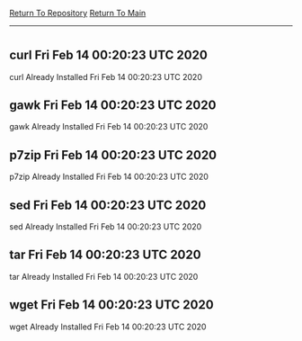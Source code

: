 [Return To Repository](https://github.com/deathbybandaid/piholeparser/)
[Return To Main](https://github.com/deathbybandaid/piholeparser/blob/master/RecentRunLogs/Mainlog.md)
____________________________________
# 
## curl Fri Feb 14 00:20:23 UTC 2020
curl Already Installed Fri Feb 14 00:20:23 UTC 2020
## gawk Fri Feb 14 00:20:23 UTC 2020
gawk Already Installed Fri Feb 14 00:20:23 UTC 2020
## p7zip Fri Feb 14 00:20:23 UTC 2020
p7zip Already Installed Fri Feb 14 00:20:23 UTC 2020
## sed Fri Feb 14 00:20:23 UTC 2020
sed Already Installed Fri Feb 14 00:20:23 UTC 2020
## tar Fri Feb 14 00:20:23 UTC 2020
tar Already Installed Fri Feb 14 00:20:23 UTC 2020
## wget Fri Feb 14 00:20:23 UTC 2020
wget Already Installed Fri Feb 14 00:20:23 UTC 2020
